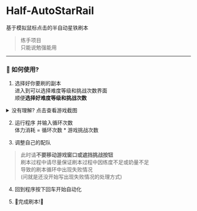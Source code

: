# Half-AutoStarRail
基于模拟鼠标点击的半自动星铁刷本  
> 练手项目   
> 只能说勉强能用
---
### 🚀 如何使用?
1. 选择好你要刷的副本   
进入到可以选择难度等级和挑战次数界面    
顺便**选择好难度等级和挑战次数**   
<details>
<summary>没有理解? 点击查看游戏截图</summary>

图片加载速度因网络环境而异

![屏幕截图 2023-12-03 121020](https://github.com/ZiHaoSaMa66/Half-AutoStarRail/assets/134737096/ae27fb68-c01c-4639-93e5-e168ee877f6a)

</details>

2. 运行程序 并输入循环次数   
体力消耗 = 循环次数 * 游戏挑战次数   

3. 调整自己的配队   

> 此时请**不要移动游戏窗口或遮挡挑战按钮**   
> 刷本过程中请尽量保证刷本过程中因练度不足或奶量不足   
> 导致的刷本循环中出现失败情况   
> (问就是还没开始写出现失败情况的处理方式)   

4. 回到程序按下回车开始自动化
 
5. 🌈完成刷本!🌈
